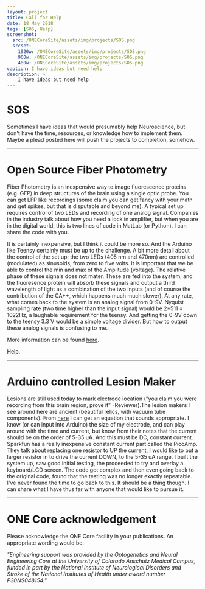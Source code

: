 ```yaml
---
layout: project
title: Call for Help
date: 18 May 2018
tags: [SOS, Help]
screenshot:
  src: /ONECoreSite/assets/img/projects/SOS.png
  srcset:
    1920w: /ONECoreSite/assets/img/projects/SOS.png
    960w: /ONECoreSite/assets/img/projects/SOS.png
    480w: /ONECoreSite/assets/img/projects/SOS.png
caption: I have ideas but need help
description: >
    I have ideas but need help
---
```


# SOS

Sometimes I have ideas that would presumably help Neuroscience, but don't have the time, resources, or knowledge how to implement them. Maybe a plead posted here will push the projects to completion, somehow.

---
# Open Source Fiber Photometry
Fiber Photometry is an inexpensive way to image fluorescence proteins (e.g. GFP) in deep structures of the brain using a single optic probe. You can get LFP like recordings (some claim you can get fancy with your math and get spikes, but that is disputable and beyond me). A typical set up requires control of two LEDs and recording of one analog signal. Companies in the industry talk about how you need a lock in amplifier, but when you are in the digital world, this is two lines of code in MatLab (or Python). I can share the code with you.

It is certainly inexpensive, but I think it could be more so. And the Arduino like Teensy certainly must be up to the challenge. A bit more detail about the control of the set up: the two LEDs (405 nm and 470nm) are controlled (modulated) as sinusoids, from zero to five volts. It is important that we be able to control the min and max of the Amplitude (voltage). The relative phase of these signals does not mater. These are fed into the system, and the fluoresence protein will absorb these signals and output a third wavelength of light as a combination of the two inputs (and of course the contribution of the CA++, which happens much much slower). At any rate, what comes back to the system is an analog signal from 0-9V. Nyquist sampling rate (two time higher than the input signal) would be 2*511 = 1022Hz, a laughable requirement for the teensy. And getting the 0-9V down to the teensy 3.3 V would be a simple voltage divider. But how to output these analog signals is confusing to me.

More information can be found [here](https://forum.pjrc.com/threads/46824-Teensy-Fiber-Photometry-Neuroscience?p=156193#post156193).

Help.

---
# Arduino controlled Lesion Maker
Lesions are still used today to mark electrode location ("you claim you were recording from this brain region, prove it" -Reviewer).The lesion makers I see around here are ancient (beautiful relics, with vacuum tube components). From [here](https://drive.google.com/file/d/15kfHP8jOXf1dwQSMLRsNy6OHagUYhdAd/view) I can get an equation that sounds appropriate. I know (or can input into Arduino) the size of my electrode, and can play around with the time and current, but know from their notes that the current should be on the order of 5-35 uA. And this must be DC, constant current. Sparkfun has a really inexpensive constant current part called the PicoAmp. They talk about replacing one resistor to UP the current, I would like to put a larger resistor in to drive the current DOWN, to the 5-35 uA range. I built the system up, saw good initial testing, the proceeded to try and overlay a keyboard/LCD screen. The code got complex and then even going back to the original code, found that the testing was no longer exactly repeatable. I've never found the time to go back to this. It should be a thing though. I can share what I have thus far with anyone that would like to pursue it.

***

# ONE Core acknowledgement
Please acknowledge the ONE Core facility in your publications. An appropriate wording would be:

*"Engineering support was provided by the Optogenetics and Neural Engineering Core at the University of Colorado Anschutz Medical Campus, funded in part by the National Institute of Neurological Disorders and Stroke of the National Institutes of Health under award number P30NS048154."*
